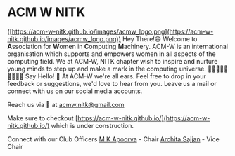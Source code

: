# ACM  W  NITK 

([https://acm-w-nitk.github.io/images/acmw_logo.png](https://acm-w-nitk.github.io/images/acmw_logo.png))
Hey There!:smile:
 Welcome to **A**ssociation for **W**omen in **C**omputing **M**achinery. ACM-W is an international organisation which supports and empowers women in all aspects of the computing field. We at ACM-W, NITK chapter wish to inspire and nurture young minds to step up and make a mark in the computing universe.
:two_women_holding_hands::two_women_holding_hands::two_women_holding_hands::two_women_holding_hands::two_women_holding_hands::two_women_holding_hands::two_women_holding_hands::two_women_holding_hands::two_women_holding_hands:
Say Hello!  :wave:
At ACM-W we're all ears. Feel free to drop in your feedback or suggestions, we'd love to hear from you. Leave us a mail or connect with us on our social media accounts.

Reach us via :email: at [acmw.nitk@gmail.com](mailto:%20acmw.nitk@gmail.com)

Make sure to checkout [https://acm-w-nitk.github.io/](https://acm-w-nitk.github.io/) which is under construction. 

Connect with our Club Officers 
[M K Apoorva](https://www.linkedin.com/in/apoorva-m-k-b23406169/ ) - Chair
[Archita Sajjan](https://www.linkedin.com/in/archita-sajjan-a44410160/) - Vice Chair
